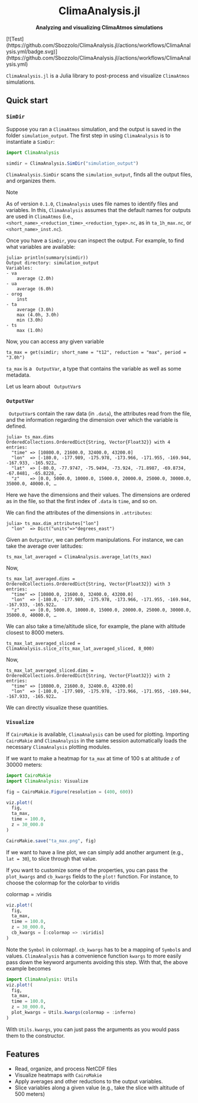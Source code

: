 <h1 align="center">
  ClimaAnalysis.jl
</h1>
<p align="center">
  <strong>Analyzing and visualizing ClimaAtmos simulations</strong>
</p>
[![Test](https://github.com/Sbozzolo/ClimaAnalysis.jl/actions/workflows/ClimaAnalysis.yml/badge.svg)](https://github.com/Sbozzolo/ClimaAnalysis.jl/actions/workflows/ClimaAnalysis.yml)

`ClimaAnalysis.jl` is a Julia library to post-process and visualize `ClimaAtmos`
simulations.

## Quick start

### `SimDir`

Suppose you ran a `ClimaAtmos` simulation, and the output is saved in the folder
`simulation_output`. The first step in using `ClimaAnalysis` is to instantiate a
`SimDir`:
``` julia
import ClimaAnalysis

simdir = ClimaAnalysis.SimDir("simulation_output")
```
`ClimaAnalysis.SimDir` scans the `simulation_output`, finds all the output
files, and organizes them.

> [!NOTE]
> As of version `0.1.0`, `ClimaAnalysis` uses file names to identify files and
> variables. In this, `ClimaAnalysis` assumes that the default names for outputs
> are used in `ClimaAtmos` (i.e.,
> `<short_name>_<reduction_time>_<reduction_type>.nc`, as in `ta_1h_max.nc`, or
> `<short_name>_inst.nc`).

Once you have a `SimDir`, you can inspect the output. For example, to find what
variables are available:
``` julia-repl
julia> println(summary(simdir))
Output directory: simulation_output
Variables:
- va
    average (2.0h)
- ua
    average (6.0h)
- orog
    inst
- ta
    average (3.0h)
    max (4.0h, 3.0h)
    min (3.0h)
- ts
    max (1.0h)
```
Now, you can access any given variable
``` julia-repl
ta_max = get(simdir; short_name = "t12", reduction = "max", period = "3.0h")
```
`ta_max` is a ` OutputVar`, a type that contains the variable as
well as some metadata.

Let us learn about ` OutputVar`s

### `OutputVar`

` OutputVar`s contain the raw data (in `.data`), the attributes read from the
file, and the information regarding the dimension over which the variable is
defined.
``` julia-repl
julia> ts_max.dims
OrderedCollections.OrderedDict{String, Vector{Float32}} with 4 entries:
  "time" => [10800.0, 21600.0, 32400.0, 43200.0]
  "lon"  => [-180.0, -177.989, -175.978, -173.966, -171.955, -169.944, -167.933, -165.922…
  "lat"  => [-80.0, -77.9747, -75.9494, -73.924, -71.8987, -69.8734, -67.8481, -65.8228, …
  "z"    => [0.0, 5000.0, 10000.0, 15000.0, 20000.0, 25000.0, 30000.0, 35000.0, 40000.0, …
```
Here we have the dimensions and their values. The dimensions are ordered as in
the file, so that the first index of `.data` is `time`, and so on.

We can find the attributes of the dimensions in `.attributes`:
``` julia-repl
julia> ts_max.dim_attributes["lon"]
  "lon"  => Dict("units"=>"degrees_east")
```

Given an `OutputVar`, we can perform manipulations. For instance, we can take
the average over latitudes:
``` julia-repl
ts_max_lat_averaged = ClimaAnalysis.average_lat(ts_max)
```
Now,
``` julia-repl
ts_max_lat_averaged.dims =
OrderedCollections.OrderedDict{String, Vector{Float32}} with 3 entries:
  "time" => [10800.0, 21600.0, 32400.0, 43200.0]
  "lon"  => [-180.0, -177.989, -175.978, -173.966, -171.955, -169.944, -167.933, -165.922…
  "z"    => [0.0, 5000.0, 10000.0, 15000.0, 20000.0, 25000.0, 30000.0, 35000.0, 40000.0, …
```
We can also take a time/altitude slice, for example, the plane with altitude closest to 8000 meters.
``` julia-repl
ts_max_lat_averaged_sliced = ClimaAnalysis.slice_z(ts_max_lat_averaged_sliced, 8_000)
```
Now,
``` julia-repl
ts_max_lat_averaged_sliced.dims =
OrderedCollections.OrderedDict{String, Vector{Float32}} with 2 entries:
  "time" => [10800.0, 21600.0, 32400.0, 43200.0]
  "lon"  => [-180.0, -177.989, -175.978, -173.966, -171.955, -169.944, -167.933, -165.922…
  ```

We can directly visualize these quantities.

### `Visualize`

If `CairoMakie` is available, `ClimaAnalysis` can be used for plotting.
Importing `CairoMakie` and `ClimaAnalysis` in the same session automatically
loads the necessary `ClimaAnalysis` plotting modules.

If we want to make a heatmap for `ta_max` at time of 100 s at altitude `z` of 30000 meters:

``` julia
import CairoMakie
import ClimaAnalysis: Visualize

fig = CairoMakie.Figure(resolution = (400, 600))

viz.plot!(
  fig,
  ta_max,
  time = 100.0,
  z = 30_000.0
)

CairoMakie.save("ta_max.png", fig)
```

If we want to have a line plot, we can simply add another argument (e.g., `lat =
30`), to slice through that value.

If you want to customize some of the properties, you can pass the `plot_kwargs`
and `cb_kwargs` fields to the `plot!` function. For instance, to choose the
colormap for the colorbar to viridis

colormap = :viridis

``` julia
viz.plot!(
  fig,
  ta_max,
  time = 100.0,
  z = 30_000.0,
  cb_kwargs = [:colormap => :viridis]
)
```
Note the `Symbol` in colormap!. `cb_kwargs` has to be a mapping of `Symbol`s and values.  `ClimaAnalysis` has a convenience function `kwargs` to more easily pass down the
keyword arguments avoiding this step. With that, the above example becomes
``` julia
import ClimaAnalysis: Utils
viz.plot!(
  fig,
  ta_max,
  time = 100.0,
  z = 30_000.0,
  plot_kwargs = Utils.kwargs(colormap = :inferno)
)
```
With `Utils.kwargs`, you can just pass the arguments as you would pass them to the constructor.

## Features

- Read, organize, and process NetCDF files
- Visualize heatmaps with `CairoMakie`
- Apply averages and other reductions to the output variables.
- Slice variables along a given value (e.g., take the slice with altitude of 500 meters)
